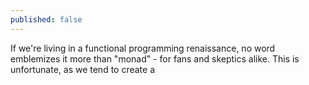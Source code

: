 ```yaml
---
published: false
---
```


If we're living in a functional programming renaissance, no word emblemizes it more than "monad" - for fans and skeptics alike. This is unfortunate, as we tend to create a 